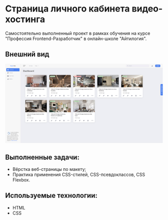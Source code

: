 # Страница личного кабинета видео-хостинга

Самостоятельно выполненный проект в рамках обучения на курсе "Профессия Frontend-Разработчик" в онлайн-школе "Айтилогия".

## Внешний вид

![project-screen](project-image.jpg)

## Выполненные задачи:
- Вёрстка веб-страницы по макету;
- Практика применения CSS-стилей, CSS-псевдоклассов, CSS Flexbox.

## Используемые технологии:
* HTML
* CSS